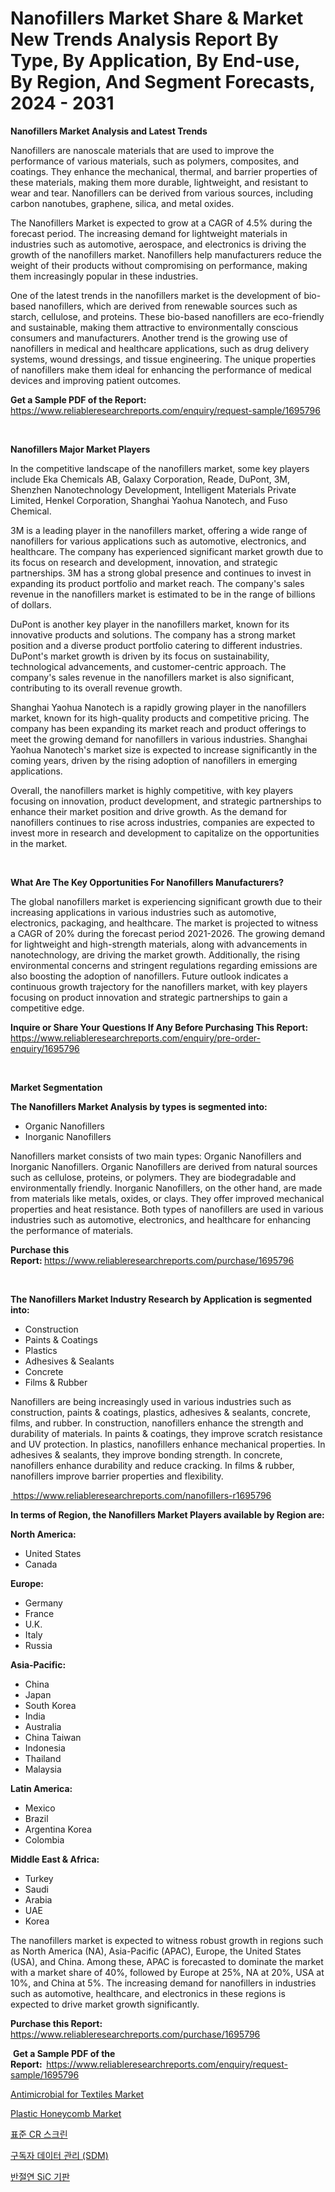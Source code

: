 <p><h1>Nanofillers Market Share & Market New Trends Analysis Report By Type, By Application, By End-use, By Region, And Segment Forecasts, 2024 - 2031</h1></p><p><strong>Nanofillers Market Analysis and Latest Trends</strong></p>
<p><p>Nanofillers are nanoscale materials that are used to improve the performance of various materials, such as polymers, composites, and coatings. They enhance the mechanical, thermal, and barrier properties of these materials, making them more durable, lightweight, and resistant to wear and tear. Nanofillers can be derived from various sources, including carbon nanotubes, graphene, silica, and metal oxides.</p><p>The Nanofillers Market is expected to grow at a CAGR of 4.5% during the forecast period. The increasing demand for lightweight materials in industries such as automotive, aerospace, and electronics is driving the growth of the nanofillers market. Nanofillers help manufacturers reduce the weight of their products without compromising on performance, making them increasingly popular in these industries.</p><p>One of the latest trends in the nanofillers market is the development of bio-based nanofillers, which are derived from renewable sources such as starch, cellulose, and proteins. These bio-based nanofillers are eco-friendly and sustainable, making them attractive to environmentally conscious consumers and manufacturers. Another trend is the growing use of nanofillers in medical and healthcare applications, such as drug delivery systems, wound dressings, and tissue engineering. The unique properties of nanofillers make them ideal for enhancing the performance of medical devices and improving patient outcomes.</p></p>
<p><strong>Get a Sample PDF of the Report:&nbsp;</strong> <a href="https://www.reliableresearchreports.com/enquiry/request-sample/1695796">https://www.reliableresearchreports.com/enquiry/request-sample/1695796</a></p>
<p>&nbsp;</p>
<p><strong>Nanofillers Major Market Players</strong></p>
<p><p>In the competitive landscape of the nanofillers market, some key players include Eka Chemicals AB, Galaxy Corporation, Reade, DuPont, 3M, Shenzhen Nanotechnology Development, Intelligent Materials Private Limited, Henkel Corporation, Shanghai Yaohua Nanotech, and Fuso Chemical. </p><p>3M is a leading player in the nanofillers market, offering a wide range of nanofillers for various applications such as automotive, electronics, and healthcare. The company has experienced significant market growth due to its focus on research and development, innovation, and strategic partnerships. 3M has a strong global presence and continues to invest in expanding its product portfolio and market reach. The company's sales revenue in the nanofillers market is estimated to be in the range of billions of dollars.</p><p>DuPont is another key player in the nanofillers market, known for its innovative products and solutions. The company has a strong market position and a diverse product portfolio catering to different industries. DuPont's market growth is driven by its focus on sustainability, technological advancements, and customer-centric approach. The company's sales revenue in the nanofillers market is also significant, contributing to its overall revenue growth.</p><p>Shanghai Yaohua Nanotech is a rapidly growing player in the nanofillers market, known for its high-quality products and competitive pricing. The company has been expanding its market reach and product offerings to meet the growing demand for nanofillers in various industries. Shanghai Yaohua Nanotech's market size is expected to increase significantly in the coming years, driven by the rising adoption of nanofillers in emerging applications.</p><p>Overall, the nanofillers market is highly competitive, with key players focusing on innovation, product development, and strategic partnerships to enhance their market position and drive growth. As the demand for nanofillers continues to rise across industries, companies are expected to invest more in research and development to capitalize on the opportunities in the market.</p></p>
<p>&nbsp;</p>
<p><strong>What Are The Key Opportunities For Nanofillers Manufacturers?</strong></p>
<p><p>The global nanofillers market is experiencing significant growth due to their increasing applications in various industries such as automotive, electronics, packaging, and healthcare. The market is projected to witness a CAGR of 20% during the forecast period 2021-2026. The growing demand for lightweight and high-strength materials, along with advancements in nanotechnology, are driving the market growth. Additionally, the rising environmental concerns and stringent regulations regarding emissions are also boosting the adoption of nanofillers. Future outlook indicates a continuous growth trajectory for the nanofillers market, with key players focusing on product innovation and strategic partnerships to gain a competitive edge.</p></p>
<p><strong>Inquire or Share Your Questions If Any Before Purchasing This Report:</strong> <a href="https://www.reliableresearchreports.com/enquiry/pre-order-enquiry/1695796">https://www.reliableresearchreports.com/enquiry/pre-order-enquiry/1695796</a></p>
<p>&nbsp;</p>
<p><strong>Market Segmentation</strong></p>
<p><strong>The Nanofillers Market Analysis by types is segmented into:</strong></p>
<p><ul><li>Organic Nanofillers</li><li>Inorganic Nanofillers</li></ul></p>
<p><p>Nanofillers market consists of two main types: Organic Nanofillers and Inorganic Nanofillers. Organic Nanofillers are derived from natural sources such as cellulose, proteins, or polymers. They are biodegradable and environmentally friendly. Inorganic Nanofillers, on the other hand, are made from materials like metals, oxides, or clays. They offer improved mechanical properties and heat resistance. Both types of nanofillers are used in various industries such as automotive, electronics, and healthcare for enhancing the performance of materials.</p></p>
<p><strong>Purchase this Report:&nbsp;</strong><a href="https://www.reliableresearchreports.com/purchase/1695796">https://www.reliableresearchreports.com/purchase/1695796</a></p>
<p>&nbsp;</p>
<p><strong>The Nanofillers Market Industry Research by Application is segmented into:</strong></p>
<p><ul><li>Construction</li><li>Paints & Coatings</li><li>Plastics</li><li>Adhesives & Sealants</li><li>Concrete</li><li>Films & Rubber</li></ul></p>
<p><p>Nanofillers are being increasingly used in various industries such as construction, paints & coatings, plastics, adhesives & sealants, concrete, films, and rubber. In construction, nanofillers enhance the strength and durability of materials. In paints & coatings, they improve scratch resistance and UV protection. In plastics, nanofillers enhance mechanical properties. In adhesives & sealants, they improve bonding strength. In concrete, nanofillers enhance durability and reduce cracking. In films & rubber, nanofillers improve barrier properties and flexibility.</p></p>
<p><a href="https://www.reliableresearchreports.com/nanofillers-r1695796">&nbsp;https://www.reliableresearchreports.com/nanofillers-r1695796</a></p>
<p><strong>In terms of Region, the Nanofillers Market Players available by Region are:</strong></p>
<p>
    <p> <strong> North America: </strong>
        <ul>
            <li>United States</li>
            <li>Canada</li>
        </ul>
        </p> 
    <p> <strong> Europe: </strong>
        <ul>
            <li>Germany</li>
            <li>France</li>
            <li>U.K.</li>
            <li>Italy</li>
            <li>Russia</li>
        </ul>
        </p> 
    <p> <strong> Asia-Pacific: </strong>
        <ul>
            <li>China</li>
            <li>Japan</li>
            <li>South Korea</li>
            <li>India</li>
            <li>Australia</li>
            <li>China Taiwan</li>
            <li>Indonesia</li>
            <li>Thailand</li>
            <li>Malaysia</li>
        </ul>
        </p> 
    <p> <strong> Latin America: </strong>
        <ul>
            <li>Mexico</li>
            <li>Brazil</li>
            <li>Argentina Korea</li>
            <li>Colombia</li>
        </ul>
        </p> 
    <p> <strong> Middle East & Africa: </strong>
        <ul>
            <li>Turkey</li>
            <li>Saudi</li>
            <li>Arabia</li>
            <li>UAE</li>
            <li>Korea</li>
        </ul>
    </p>
    </p>
<p><p>The nanofillers market is expected to witness robust growth in regions such as North America (NA), Asia-Pacific (APAC), Europe, the United States (USA), and China. Among these, APAC is forecasted to dominate the market with a market share of 40%, followed by Europe at 25%, NA at 20%, USA at 10%, and China at 5%. The increasing demand for nanofillers in industries such as automotive, healthcare, and electronics in these regions is expected to drive market growth significantly.</p></p>
<p><strong>Purchase this Report: </strong><a href="https://www.reliableresearchreports.com/purchase/1695796">https://www.reliableresearchreports.com/purchase/1695796</a></p>
<p>&nbsp;<strong>Get a Sample PDF of the Report:&nbsp;&nbsp;</strong><a href="https://www.reliableresearchreports.com/enquiry/request-sample/1695796">https://www.reliableresearchreports.com/enquiry/request-sample/1695796</a></p>
<p><strong></strong></p>
<p><p><a href="https://github.com/dmmanir420/Market-Research-Report-List-1/blob/main/antimicrobial-for-textiles-market.md">Antimicrobial for Textiles Market</a></p><p><a href="https://github.com/pennyaldbrittonh658/Market-Research-Report-List-1/blob/main/plastic-honeycomb-market.md">Plastic Honeycomb Market</a></p><p><a href="https://medium.com/@madalyell456456/%ED%91%9C%EC%A4%80-cr-%EC%8A%A4%ED%81%AC%EB%A6%B0-%EC%82%B0%EC%97%85%EC%97%90-%EB%8C%80%ED%95%9C-%ED%86%B5%EC%B0%B0-%EC%8B%9C%EC%9E%A5-%EC%9E%AC%EC%A0%95-%EC%83%81%ED%83%9C-%EC%8B%9C%EC%9E%A5-%EA%B7%9C%EB%AA%A8-%EA%B7%B8%EB%A6%AC%EA%B3%A0-2031%EB%85%84%EA%B9%8C%EC%A7%80%EC%9D%98-%EC%88%98%EC%9D%B5-%EB%B6%84%EC%84%9D-8ba91b3d7cb4?postPublishedType=initial">표준 CR 스크린</a></p><p><a href="https://github.com/bbbexter1/Market-Research-Report-List-1/blob/main/9651926140719.md">구독자 데이터 관리 (SDM)</a></p><p><a href="https://medium.com/@madalyell456456/%EB%B0%98%EC%A0%88%EB%A1%9C-%EB%8F%84%EA%B8%88%EB%90%9C-sic-%EA%B8%B0%ED%8C%90-%EC%8B%9C%EC%9E%A5-%EC%A0%90%EC%9C%A0%EC%9C%A8-%EB%B0%8F-%EC%8B%9C%EC%9E%A5-%EB%B6%84%EC%84%9D-%EC%84%B1%EC%9E%A5-%EB%8F%99%ED%96%A5-%EB%B0%8F-%EC%98%88%EC%B8%A1-2024-2031-%EA%B8%B0%EA%B0%84%EC%9D%84-%EC%9C%84%ED%95%9C-fbc3db63431f">반절연 SiC 기판</a></p></p>